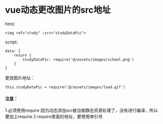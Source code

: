 # vue动态更改图片的src地址

html:

```
<img ref="study" :src="studyDataPic">
```

script:

```
data: {
	return {
		studyDataPic: require('@/assets/images/school.png')
	}
}
```

更改图片地址：

```
this.studyDataPic = require('@/assets/images/load.gif')
```

#### 注意：

1.必须使用require
因为动态添加src被当做静态资源处理了，没有进行编译，所以要加上require
2.require里面的地址，要使用单引号